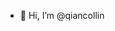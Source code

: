- 👋 Hi, I’m @qiancollin


<!---
qiancollin/qiancollin is a ✨ special ✨ repository because its `README.md` (this file) appears on your GitHub profile.
You can click the Preview link to take a look at your changes.
--->
